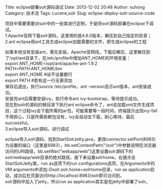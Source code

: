 Title: eclipse部署solr源码调试
Date: 2013-12-02 20:48
Author: suhong
Category: 技术流
Tags: Lucene,solr
Slug: eclipse-deploy-solr-source-code

项目中需要需要对solr中的一些类进行定制，于是将solr源码部署在eclipse下调试。  
1.Apache官网下载solr源码，这里用的是4.6.0版本，解压到自己指定的目录；  
2.ant eclipse用ant工具生成eclipse加载需要的文件，即生成eclipse的工程  

如果本地没有安装ant，需先安装，Apache官网找，下载后解压，这里解压到了/opt/ant目录下，在/etc/profile中增加ANT\_HOME的环境变量：  
export ANT\_HOME=/opt/ant/apache-ant-1.9.2  
PATH=$PATH:$ANT\_HOME/bin  
export ANT\_HOME \#设不设置都行  
export PATH \#若有这一行无需添加  
保存后退出，执行source /etc/profile，ant
-version显示ant版本，ant安装成功。  
安装完ant后需要安装ivy，执行命令ant ivy-bootstrap，等待提示成功。  
现在到solr的源码的根目录下执行ant
eclipse命令了，ant会加载xml文件生成项目，这个过程ivy会下载所需的jar包，可能需要等一段时间，终端提示出现ivy-fail不用担心，只是所需依赖包没有，ivy会自动去下载，耐心等待，最后successful。  
3.eclipse导入solr源码，进行调试  

eclipse导入solr源码，找到StartSolrJetty.java，更改connector.setPort(8983)为设置的端口（这里是8983），bb.setContextPath("/solr")中参数说明在浏览器访问的URI路径，bb.setWar("webapp/web")这里设置solr源码下的solr/webapp/web目录的绝对路径。接下来设置solrhome，右键点击StartSolrJetty类，run
as选项下的run configurations选项，在Arguments中的VM
arguments中添加-Dsolr.solr.home=solrhome目录，run as
application启动，成功后在页面访问http://localhost:8983/solr即可访问到。  
solr源码中加入了jetty，所以run as application其实是在jetty中部署了solr。
